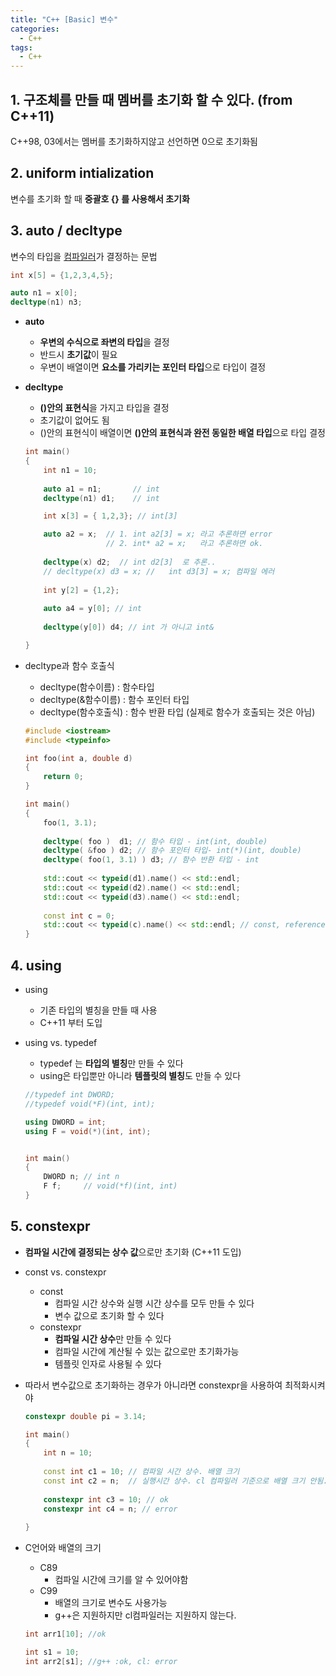 ```yaml
---
title: "C++ [Basic] 변수"
categories:
  - C++
tags:
  - C++
---
```


## 1. 구조체를 만들 때 **멤버를 초기화** 할 수 있다. (from C++11)  
C++98, 03에서는 멤버를 초기화하지않고 선언하면 0으로 초기화됨  

## 2. uniform intialization  
변수를 초기화 할 때 **중괄호 {} 를 사용해서 초기화**  
## 3. **auto / decltype**  
변수의 타입을 <u>컴파일러</u>가 결정하는 문법  

```c++
int x[5] = {1,2,3,4,5};

auto n1 = x[0];
decltype(n1) n3;
```
* **auto**  
	* **우변의 수식으로 좌변의 타입**을 결정  
	* 반드시 **초기값**이 필요  
	* 우변이 배열이면 **요소를 가리키는 포인터 타입**으로 타입이 결정    
* **decltype**   
	* **()안의 표현식**을 가지고 타입을 결정  
	* 초기값이 없어도 됨  
	* ()안의 표현식이 배열이면 **()안의 표현식과 완전 동일한 배열 타입**으로 타입 결정  
  
  ```c++
  int main()
  {
      int n1 = 10;
      
      auto a1 = n1;       // int
      decltype(n1) d1;    // int  

      int x[3] = { 1,2,3}; // int[3]

      auto a2 = x;  // 1. int a2[3] = x; 라고 추론하면 error
                    // 2. int* a2 = x;   라고 추론하면 ok.
      
      decltype(x) d2;  // int d2[3]  로 추론..
      // decltype(x) d3 = x; //   int d3[3] = x; 컴파일 에러 
      
      int y[2] = {1,2};
      
      auto a4 = y[0]; // int
      
      decltype(y[0]) d4; // int 가 아니고 int&

  }
  ```  
* decltype과 함수 호출식  
	* decltype(함수이름) : 함수타입  
	* decltype(&함수이름) : 함수 포인터 타입  
	* decltype(함수호출식) : 함수 반환 타입 (실제로 함수가 호출되는 것은 아님)  
  
  ```c++
  #include <iostream>
  #include <typeinfo>

  int foo(int a, double d)
  {
      return 0;
  }

  int main()
  {
      foo(1, 3.1);
      
      decltype( foo )  d1; // 함수 타입 - int(int, double)
      decltype( &foo ) d2; // 함수 포인터 타입- int(*)(int, double)
      decltype( foo(1, 3.1) ) d3; // 함수 반환 타입 - int
      
      std::cout << typeid(d1).name() << std::endl;
      std::cout << typeid(d2).name() << std::endl;
      std::cout << typeid(d3).name() << std::endl;
      
      const int c = 0;
      std::cout << typeid(c).name() << std::endl; // const, reference는 출력 안됨      
  }
  ```  
## 4. using  
* using 
	* 기존 타입의 별칭을 만들 때 사용  
	* C++11 부터 도입
* using vs. typedef  
	* typedef 는 **타입의 별칭**만 만들 수 있다
	* using은 타입뿐만 아니라 **템플릿의 별칭**도 만들 수 있다  
  
  ```c++
  //typedef int DWORD;
  //typedef void(*F)(int, int);

  using DWORD = int;
  using F = void(*)(int, int);


  int main()
  {
      DWORD n; // int n
      F f;     // void(*f)(int, int)
  }
  ```  
## 5. constexpr  
* **컴파일 시간에 결정되는 상수 값**으로만 초기화 (C++11 도입)  
* const vs. constexpr  
	* const  
		* 컴파일 시간 상수와 실행 시간 상수를 모두 만들 수 있다  
		* 변수 값으로 초기화 할 수 있다
	* constexpr  
		* **컴파일 시간 상수**만 만들 수 있다  
		* 컴파일 시간에 계산될 수 있는 값으로만 초기화가능  
		* 템플릿 인자로 사용될 수 있다  
* 따라서 변수값으로 초기화하는 경우가 아니라면 constexpr을 사용하여 최적화시켜야  

  ```c++
  constexpr double pi = 3.14;

  int main()
  {
      int n = 10;
      
      const int c1 = 10; // 컴파일 시간 상수. 배열 크기
      const int c2 = n;  // 실행시간 상수. cl 컴파일러 기준으로 배열 크기 안됨..
      
      constexpr int c3 = 10; // ok
      constexpr int c4 = n; // error
      
  }
  ```


* C언어와 배열의 크기  
	* C89
		* 컴파일 시간에 크기를 알 수 있어야함  
	* C99
		* 배열의 크기로 변수도 사용가능  
		* g++은 지원하지만 cl컴파일러는 지원하지 않는다.  
		
	```c++
	int arr1[10]; //ok
	
	int s1 = 10;  
	int arr2[s1]; //g++ :ok, cl: error  
	```
	